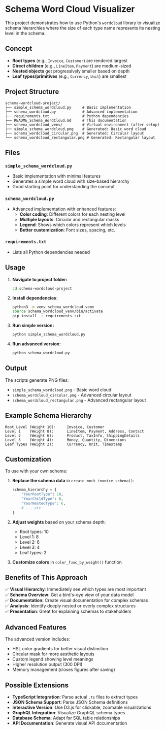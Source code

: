 # Schema Word Cloud Visualizer

This project demonstrates how to use Python's `wordcloud` library to visualize schema hierarchies where the size of each type name represents its nesting level in the schema.

## Concept

- **Root types** (e.g., `Invoice`, `Customer`) are rendered largest
- **Direct children** (e.g., `LineItem`, `Payment`) are medium-sized
- **Nested objects** get progressively smaller based on depth
- **Leaf types/primitives** (e.g., `Currency`, `Unit`) are smallest

## Project Structure

```
schema-wordcloud-project/
├── simple_schema_wordcloud.py     # Basic implementation
├── schema_wordcloud.py            # Advanced implementation
├── requirements.txt               # Python dependencies
├── README_Schema_WordCloud.md     # This documentation
├── schema_wordcloud_venv/         # Virtual environment (after setup)
├── simple_schema_wordcloud.png    # Generated: Basic word cloud
├── schema_wordcloud_circular.png  # Generated: Circular layout
└── schema_wordcloud_rectangular.png # Generated: Rectangular layout
```

## Files

### `simple_schema_wordcloud.py`
- Basic implementation with minimal features
- Generates a simple word cloud with size-based hierarchy
- Good starting point for understanding the concept

### `schema_wordcloud.py` 
- Advanced implementation with enhanced features:
  - **Color coding**: Different colors for each nesting level
  - **Multiple layouts**: Circular and rectangular masks
  - **Legend**: Shows which colors represent which levels
  - **Better customization**: Font sizes, spacing, etc.

### `requirements.txt`
- Lists all Python dependencies needed

## Usage

1. **Navigate to project folder:**
   ```bash
   cd schema-wordcloud-project
   ```

2. **Install dependencies:**
   ```bash
   python3 -m venv schema_wordcloud_venv
   source schema_wordcloud_venv/bin/activate
   pip install -r requirements.txt
   ```

3. **Run simple version:**
   ```bash
   python simple_schema_wordcloud.py
   ```

4. **Run advanced version:**
   ```bash
   python schema_wordcloud.py
   ```

## Output

The scripts generate PNG files:
- `simple_schema_wordcloud.png` - Basic word cloud
- `schema_wordcloud_circular.png` - Advanced circular layout
- `schema_wordcloud_rectangular.png` - Advanced rectangular layout

## Example Schema Hierarchy

```
Root Level (Weight 10):     Invoice, Customer
Level 1    (Weight 8):      LineItem, Payment, Address, Contact  
Level 2    (Weight 6):      Product, TaxInfo, ShippingDetails
Level 3    (Weight 4):      Money, Quantity, Dimensions
Leaf Types (Weight 2):      Currency, Unit, Timestamp
```

## Customization

To use with your own schema:

1. **Replace the schema data** in `create_mock_invoice_schema()`:
   ```python
   schema_hierarchy = {
       "YourRootType": 10,
       "YourChildType": 8,
       "YourNestedType": 6,
       # ... etc
   }
   ```

2. **Adjust weights** based on your schema depth:
   - Root types: 10
   - Level 1: 8  
   - Level 2: 6
   - Level 3: 4
   - Leaf types: 2

3. **Customize colors** in `color_func_by_weight()` function

## Benefits of This Approach

✅ **Visual Hierarchy**: Immediately see which types are most important  
✅ **Schema Overview**: Get a bird's-eye view of your data model  
✅ **Documentation**: Create visual documentation for complex schemas  
✅ **Analysis**: Identify deeply nested or overly complex structures  
✅ **Presentation**: Great for explaining schemas to stakeholders  

## Advanced Features

The advanced version includes:
- HSL color gradients for better visual distinction
- Circular mask for more aesthetic layouts
- Custom legend showing level meanings
- Higher resolution output (300 DPI)
- Memory management (closes figures after saving)

## Possible Extensions

- **TypeScript Integration**: Parse actual `.ts` files to extract types
- **JSON Schema Support**: Parse JSON Schema definitions
- **Interactive Version**: Use D3.js for clickable, zoomable visualizations
- **GraphQL Integration**: Visualize GraphQL schema types
- **Database Schema**: Adapt for SQL table relationships
- **API Documentation**: Generate visual API documentation 